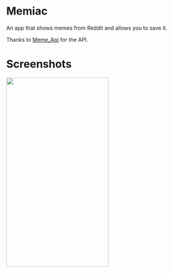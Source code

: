 # Memiac

An app that shows memes from Reddit and allows you to save it.

Thanks to [Meme_Api](https://github.com/R3l3ntl3ss/Meme_Api) for the API.


# Screenshots

<img src="" height="500"
width="270">

